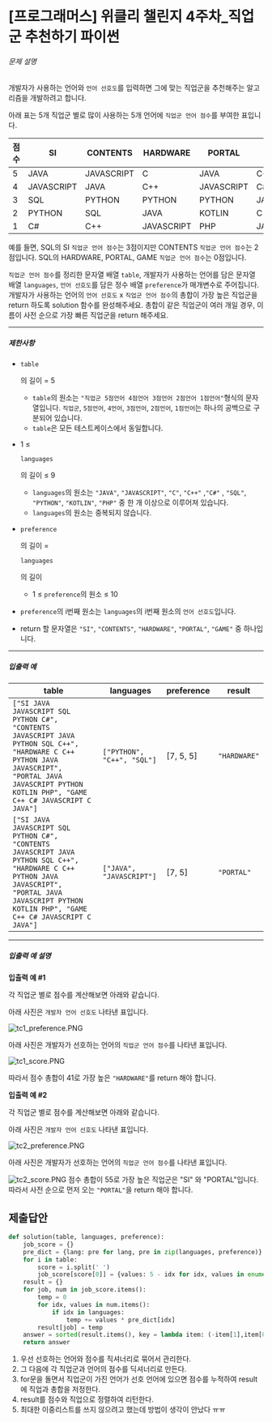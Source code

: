 # [프로그래머스] 위클리 챌린지 4주차\_직업군 추천하기 파이썬

###### 문제 설명

개발자가 사용하는 언어와 `언어 선호도`를 입력하면 그에 맞는 직업군을 추천해주는 알고리즘을 개발하려고 합니다.

아래 표는 5개 직업군 별로 많이 사용하는 5개 언어에 `직업군 언어 점수`를 부여한 표입니다.

| 점수 | SI         | CONTENTS   | HARDWARE   | PORTAL     | GAME       |
| ---- | ---------- | ---------- | ---------- | ---------- | ---------- |
| 5    | JAVA       | JAVASCRIPT | C          | JAVA       | C++        |
| 4    | JAVASCRIPT | JAVA       | C++        | JAVASCRIPT | C#         |
| 3    | SQL        | PYTHON     | PYTHON     | PYTHON     | JAVASCRIPT |
| 2    | PYTHON     | SQL        | JAVA       | KOTLIN     | C          |
| 1    | C#         | C++        | JAVASCRIPT | PHP        | JAVA       |

예를 들면, SQL의 SI `직업군 언어 점수`는 3점이지만 CONTENTS `직업군 언어 점수`는 2점입니다. SQL의 HARDWARE, PORTAL, GAME `직업군 언어 점수`는 0점입니다.

`직업군 언어 점수`를 정리한 문자열 배열 `table`, 개발자가 사용하는 언어를 담은 문자열 배열 `languages`, `언어 선호도`를 담은 정수 배열 `preference`가 매개변수로 주어집니다. 개발자가 사용하는 언어의 `언어 선호도` x `직업군 언어 점수`의 총합이 가장 높은 직업군을 return 하도록 solution 함수를 완성해주세요. 총합이 같은 직업군이 여러 개일 경우, 이름이 사전 순으로 가장 빠른 직업군을 return 해주세요.

------

##### 제한사항

- ```
  table
  ```

  의 길이 = 5

  - `table`의 원소는 `"직업군 5점언어 4점언어 3점언어 2점언어 1점언어"`형식의 문자열입니다. `직업군`, `5점언어`, `4언어`, `3점언어`, `2점언어`, `1점언어`는 하나의 공백으로 구분되어 있습니다.
  - `table`은 모든 테스트케이스에서 동일합니다.

- 1 ≤

   

  ```
  languages
  ```

  의 길이 ≤ 9

  - `languages`의 원소는 `"JAVA"`, `"JAVASCRIPT"`, `"C"`, `"C++"` ,`"C#"` , `"SQL"`, `"PYTHON"`, `"KOTLIN"`, `"PHP"` 중 한 개 이상으로 이루어져 있습니다.
  - `languages`의 원소는 중복되지 않습니다.

- ```
  preference
  ```

  의 길이 =

   

  ```
  languages
  ```

  의 길이

  - 1 ≤ `preference`의 원소 ≤ 10

- `preference`의 i번째 원소는 `languages`의 i번째 원소의 `언어 선호도`입니다.

- return 할 문자열은 `"SI"`, `"CONTENTS"`, `"HARDWARE"`, `"PORTAL"`, `"GAME"` 중 하나입니다.

------

##### 입출력 예

| table                                                        | languages                  | preference | result       |
| ------------------------------------------------------------ | -------------------------- | ---------- | ------------ |
| `["SI JAVA JAVASCRIPT SQL PYTHON C#", "CONTENTS JAVASCRIPT JAVA PYTHON SQL C++", "HARDWARE C C++ PYTHON JAVA JAVASCRIPT", "PORTAL JAVA JAVASCRIPT PYTHON KOTLIN PHP", "GAME C++ C# JAVASCRIPT C JAVA"]` | `["PYTHON", "C++", "SQL"]` | [7, 5, 5]  | `"HARDWARE"` |
| `["SI JAVA JAVASCRIPT SQL PYTHON C#", "CONTENTS JAVASCRIPT JAVA PYTHON SQL C++", "HARDWARE C C++ PYTHON JAVA JAVASCRIPT", "PORTAL JAVA JAVASCRIPT PYTHON KOTLIN PHP", "GAME C++ C# JAVASCRIPT C JAVA"]` | `["JAVA", "JAVASCRIPT"]`   | [7, 5]     | `"PORTAL"`   |

------

##### 입출력 예 설명

**입출력 예 #1**

각 직업군 별로 점수를 계산해보면 아래와 같습니다.

아래 사진은 `개발자 언어 선호도` 나타낸 표입니다.

![tc1_preference.PNG](https://grepp-programmers.s3.ap-northeast-2.amazonaws.com/files/production/9a711ad6-4a8e-4028-b100-0280a4e3a7dd/tc1_preference.PNG)

아래 사진은 개발자가 선호하는 언어의 `직업군 언어 점수`를 나타낸 표입니다.

![tc1_score.PNG](https://grepp-programmers.s3.ap-northeast-2.amazonaws.com/files/production/1ef5a88a-8109-415d-b611-a6320410b1e1/tc1_score.PNG)

따라서 점수 총합이 41로 가장 높은 `"HARDWARE"`를 return 해야 합니다.

**입출력 예 #2**

각 직업군 별로 점수를 계산해보면 아래와 같습니다.

아래 사진은 `개발자 언어 선호도` 나타낸 표입니다.

![tc2_preference.PNG](https://grepp-programmers.s3.ap-northeast-2.amazonaws.com/files/production/e49d818b-938a-4cc3-8d2a-27783f2e1af5/tc2_preference.PNG)

아래 사진은 개발자가 선호하는 언어의 `직업군 언어 점수`를 나타낸 표입니다.

![tc2_score.PNG](https://grepp-programmers.s3.ap-northeast-2.amazonaws.com/files/production/0624156e-e1d3-4299-b554-470815322a79/tc2_score.PNG)
점수 총합이 55로 가장 높은 직업군은 "SI" 와 "PORTAL"입니다.
따라서 사전 순으로 먼저 오는 `"PORTAL"`을 return 해야 합니다.

## 제출답안

```python
def solution(table, languages, preference):
    job_score = {}
    pre_dict = {lang: pre for lang, pre in zip(languages, preference)}
    for i in table:
        score = i.split(' ')
        job_score[score[0]] = {values: 5 - idx for idx, values in enumerate(score[1:])}
    result = {}
    for job, num in job_score.items():
        temp = 0
        for idx, values in num.items():
            if idx in languages:
                temp += values * pre_dict[idx]
        result[job] = temp
    answer = sorted(result.items(), key = lambda item: (-item[1],item[0]))[0][0]
    return answer
```

1. 우선 선호하는 언어와 점수를 직셔너리로 묶어서 관리한다.
2. 그 다음에 각 직업군과 언어의 점수를 딕셔너리로 만든다.
3. for문을 돌면서 직업군이 가진 언어가 선호 언어에 있으면 점수를 누적하여 result에 직업과 총합을 저정한다.
4. result를 점수와 직업으로 정렬하여 리턴한다.
5. 최대한 이중리스트를 쓰지 않으려고 했는데 방법이 생각이 안났다 ㅠㅠ